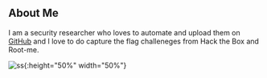 ## About Me

I am a security researcher who loves to automate and upload them on  [GitHub](https://github.com/geek-repo/) and I love to do capture the flag challeneges from Hack the Box and Root-me.

![ss](https://media.giphy.com/media/YQitE4YNQNahy/giphy.gif){:height="50%" width="50%"}

